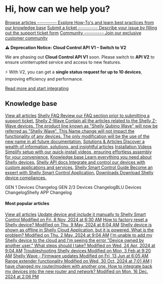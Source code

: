 Hi, how can we help you?
==========

[Browse articles ---------- Explore How-To's and learn best practices from our knowledge base](/en/support/solutions)
[Submit a ticket ---------- Describe your issue by filling out the support ticket form](/en/support/tickets/new)
[Community ---------- Join our exclusive customer community](https://community.shelly.cloud)

**⚠️ Deprecation Notice: Cloud Control API V1 – Switch to V2**

We are phasing out **Cloud Control API V1** soon. Please switch to **API V2** to ensure uninterrupted service and access to new features.

⚡ With V2, you can get a **single status request for up to 10 devices**, improving efficiency and performance.

[Read more and start integrating](https://shelly-api-docs.shelly.cloud/cloud-control-api/communication-v2/#get-devices-state)

Knowledge base
----------

[View all articles](/en/support/solutions)
[Shelly FAQ Review our FAQ section prior to submitting a support ticket.](/en/support/solutions/103000096015)
[Shelly Z-Wave Contain all the articles related to the Shelly Z-Wave devices. The product line known as "Shelly Qubino Wave" will now be referred as "Shelly Wave". This Name change will not impact the functionality of any devices. The only modification will be the use of the new name in all future documentation.](/en/support/solutions/103000149854)
[Solutions & Articles Discover a wealth of information, solutions, and insightful articles](/en/support/solutions/103000237018)
[Installation Videos Simplify setup with our quick-install videos, ensuring effortless assembly for your convenience.](/en/support/solutions/103000242920)
[Knowledge base Learn everything you need about Shelly devices.](https://kb.shelly.cloud/knowledge-base/)
[Shelly API docs Integrate and control our devices with custom applications and services.](https://shelly-api-docs.shelly.cloud/)
[Shelly Smart Control Guide Become an expert with Shelly Smart Control Application.](https://kb.shelly.cloud/knowledge-base/shelly-smart-control-guide)
[Downloads Download Shelly device compliances.](https://kb.shelly.cloud/knowledge-base/device-compliance)

GEN 1 Devices Changelog GEN 2/3 Devices ChangelogBLU Devices ChangelogShelly APP Changelog

#### Most popular articles ####

[View all articles](/en/support/solutions)
[Update device and include it manually to Shelly Smart Control Modified on Fri, 8 Nov, 2024 at 6:30 AM](/en/support/solutions/articles/103000279888-update-device-and-include-it-manually-to-shelly-smart-control)
[How to factory reset a Shelly device? Modified on Thu, 9 May, 2024 at 8:04 AM](/en/support/solutions/articles/103000095415-how-to-factory-reset-a-shelly-device-)
[Shelly device is shown as offline in Shelly Cloud Application, but it is powered. What is the problem? Modified on Thu, 2 May, 2024 at 9:04 AM](/en/support/solutions/articles/103000046374-shelly-device-is-shown-as-offline-in-shelly-cloud-application-but-it-is-powered-what-is-the-problem)
[I'm unable to add my Shelly device to the cloud and I'm seeing the error "Device owned by another user." What steps should I take? Modified on Wed, 24 Apr, 2024 at 9:04 AM](/en/support/solutions/articles/103000043907-i-m-unable-to-add-my-shelly-device-to-the-cloud-and-i-m-seeing-the-error-device-owned-by-another-use)
[Troubleshooting Shelly devices Modified on Mon, 3 Feb at 9:20 AM](/en/support/solutions/articles/103000280420-troubleshooting-shelly-devices)
[Shelly Wave - Firmware updates Modified on Fri, 13 Jun at 6:05 AM](/en/support/solutions/articles/103000258471-shelly-wave-firmware-updates)
[Range extender functionality Modified on Wed, 30 Oct, 2024 at 7:01 AM](/en/support/solutions/articles/103000222505-range-extender-functionality)
[I have changed my router/modem with another one. How to integrate back my devices into the new router and network? Modified on Mon, 16 Dec, 2024 at 2:06 PM](/en/support/solutions/articles/103000046465-i-have-changed-my-router-modem-with-another-one-how-to-integrate-back-my-devices-into-the-new-router)
